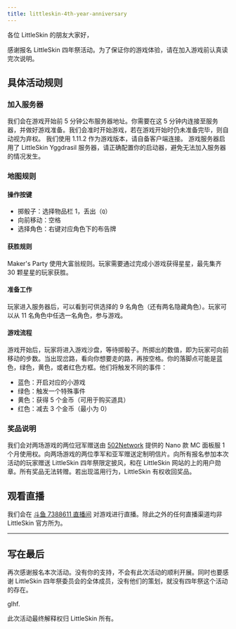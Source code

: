 ```yaml
---
title: littleskin-4th-year-anniversary
---
```

各位 LittleSkin 的朋友大家好，

 感谢报名 LittleSkin 四年祭活动。为了保证你的游戏体验，请在加入游戏前认真读完次说明。

## 具体活动规则
  
### 加入服务器

我们会在游戏开始前 5 分钟公布服务器地址。你需要在这 5 分钟内连接至服务器，并做好游戏准备。我们会准时开始游戏，若在游戏开始时仍未准备完毕，则自动视为弃权。
我们使用 1.11.2 作为游戏版本，请自备客户端连接。
游戏服务器启用了 LittleSkin Yggdrasil 服务器，请正确配置你的启动器，避免无法加入服务器的情况发生。

### 地图规则

#### 操作按键

* 掷骰子：选择物品栏 1，丢出（`Q`）
* 向前移动：空格
* 选择角色：右键对应角色下的布告牌


#### 获胜规则

Maker's Party 使用大富翁规则。玩家需要通过完成小游戏获得星星，最先集齐 30 颗星星的玩家获胜。

#### 准备工作

玩家进入服务器后，可以看到可供选择的 9 名角色（还有两名隐藏角色）。玩家可以从 11 名角色中任选一名角色，参与游戏。

#### 游戏流程

游戏开始后，玩家将进入游戏沙盘，等待掷骰子。所掷出的数值，即为玩家可向前移动的步数。当出现岔路，看向你想要走的路，再按空格。你的落脚点可能是蓝色，绿色，黄色，或者红色方框。他们将触发不同的事件：

* 蓝色：开启对应的小游戏
* 绿色：触发一个特殊事件
* 黄色：获得 5 个金币（可用于购买道具）
* 红色：减去 3 个金币（最小为 0）

### 奖品说明

我们会对两场游戏的两位冠军赠送由 [502Network](https://portal.502.network) 提供的 Nano 款 MC 面板服 1 个月使用权。向两场游戏的两位季军和亚军赠送定制明信片。向所有报名参加本次活动的玩家赠送 LittleSkin 四年祭限定披风，和在 LittleSkin 网站的上的用户勋章。所有奖品无法转赠。若出现滥用行为，LittleSkin 有权收回奖品。

## 观看直播

我们会在 [斗鱼 7388611 直播间](https://www.douyu.com/7388611) 对游戏进行直播。除此之外的任何直播渠道均非 LittleSkin 官方所为。

---

## 写在最后

再次感谢报名本次活动。没有你的支持，不会有此次活动的顺利开展。同时也要感谢 LittleSkin 四年祭委员会的全体成员，没有他们的策划，就没有四年祭这个活动的存在。

glhf.

此次活动最终解释权归 LittleSkin 所有。
